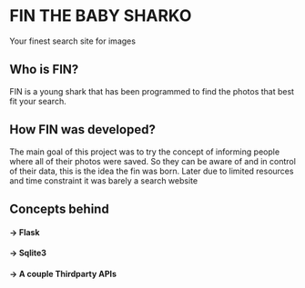 # FIN THE BABY SHARKO
Your finest search site for images 

## Who is FIN?
FIN is a young shark that has been programmed to find the photos that best fit your search. 

## How FIN was developed?
 The main goal of this project was to try the concept of informing people where all of their photos were saved. So they can be aware of and in control of their data, this is the idea the fin was born.
 Later due to limited resources and time constraint it was barely a search website
 
## Concepts behind
#### **->**  Flask
#### **->** Sqlite3
#### **->** A couple Thirdparty APIs 

